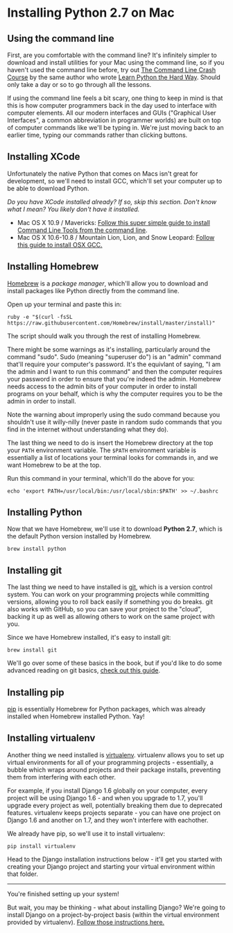# Installing Python 2.7 on Mac

## Using the command line

First, are you comfortable with the command line? It's infinitely simpler to
download and install utilities for your Mac using the command line, so if you
haven't used the command line before, try out [The Command Line Crash
Course](http://cli.learncodethehardway.org/book/) by the same author who wrote
[Learn Python the Hard Way](http://learnpythonthehardway.org). Should only take a day
or so to go through all the lessons.

If using the command line feels a bit scary, one thing to keep in mind is that
this is how computer programmers back in the day used to interface with computer
elements. All our modern interfaces and GUIs ("Graphical User Interfaces", a
common abbreviation in programmer worlds) are built on top of computer commands
like we'll be typing in. We're just moving back to an earlier time, typing our
commands rather than clicking buttons.

## Installing XCode

Unfortunately the native Python that comes on Macs isn't great for development,
so we'll need to install GCC, which'll set your computer up to be able to
download Python.

*Do you have XCode installed already? If so, skip this section. Don't know what
I mean? You likely don't have it installed.*

* Mac OS X 10.9 / Mavericks: [Follow this super simple guide to install Command
  Line Tools from the command line](http://www.computersnyou.com/2025/2013/06/install-command-line-tools-in-osx-10-9-mavericks-how-to/).
* Mac OS X 10.6-10.8 / Mountain Lion, Lion, and Snow Leopard: 
[Follow this guide to install OSX GCC.](https://github.com/kennethreitz/osx-gcc-installer#readme)

## Installing Homebrew

[Homebrew](http://brew.sh/) is a *package manager*, which'll allow you to download and install
packages like Python directly from the command line. 

Open up your terminal and paste this in:

```
ruby -e "$(curl -fsSL https://raw.githubusercontent.com/Homebrew/install/master/install)"
```

The script should walk you through the rest of installing Homebrew. 

There might be some warnings as it's installing, particularly around the command
"sudo".  Sudo (meaning "superuser do") is an "admin" command that'll require
your computer's password. It's the equivlant of saying, "I am the admin and I
want to run this command" and then the computer requires your password in order
to ensure that you're indeed the admin. Homebrew needs access to the admin bits
of your computer in order to install programs on your behalf, which is why the
computer requires you to be the admin in order to install.

Note the warning about improperly using the sudo command because you shouldn't
use it willy-nilly (never paste in random sudo commands that you find in the
internet without understanding what they do).

The last thing we need to do is insert the Homebrew directory at the top your
`PATH` environment variable. The `$PATH` environment variable is essentially a
list of locations your terminal looks for commands in, and we want Homebrew to
be at the top. 

Run this command in your terminal, which'll do the above for you:

```
echo 'export PATH=/usr/local/bin:/usr/local/sbin:$PATH' >> ~/.bashrc
```

## Installing Python

Now that we have Homebrew, we'll use it to download **Python 2.7**, which is the
default Python version installed by Homebrew.

```
brew install python
```

## Installing git

The last thing we need to have installed is [git](http://git-scm.com/), which is
a version control system. You can work on your programming projects while
committing versions, allowing you to roll back easily if something you do
breaks. git also works with GitHub, so you can save your project to the
"cloud", backing it up as well as allowing others to work on the same project
with you.

Since we have Homebrew installed, it's easy to install git:

```
brew install git
```

We'll go over some of these basics in the book, but if you'd like to do some
advanced reading on git basics, [check out this
guide](http://git-scm.com/book/en/Git-Basics).

## Installing pip

[pip](http://www.pip-installer.org/en/latest/) is essentially Homebrew for
Python packages, which was already installed when Homebrew installed Python.
Yay!

## Installing virtualenv

Another thing we need installed is
[virtualenv](http://www.virtualenv.org/). virtualenv
allows you to set up virtual environments for all of your programming projects -
essentially, a bubble which wraps around projects and their package installs,
preventing them from interfering with each other. 

For example, if you install Django 1.6 globally on your computer, every project
will be using Django 1.6 - and when you upgrade to 1.7, you'll upgrade every
project as well, potentially breaking them due to deprecated features.
virtualenv keeps projects separate - you can have one project on Django 1.6 and
another on 1.7, and they won't interfere with eachother.

We already have pip, so we'll use it to install virtualenv:

```
pip install virtualenv
```

Head to the Django installation instructions below - it'll get you started with
creating your Django project and starting your virtual environment within that
folder.

- - -

You're finished setting up your system! 

But wait, you may be thinking - what about installing Django? We're going to
install Django on a project-by-project basis (within the virtual environment
provided by virtualenv). [Follow those instructions
here.](https://github.com/limedaring/HelloWebApp/blob/master/installation-instructions/starting-your-project.md)
